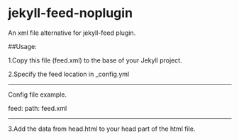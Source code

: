 # jekyll-feed-noplugin
An xml file alternative for jekyll-feed plugin.

##Usage:

1.Copy this file (feed.xml) to the base of your Jekyll project.

2.Specify the feed location in _config.yml

------------------------------------------------------
Config file example.

feed:
  path: feed.xml
  
------------------------------------------------------

3.Add the data from head.html to your head part of the html file.
